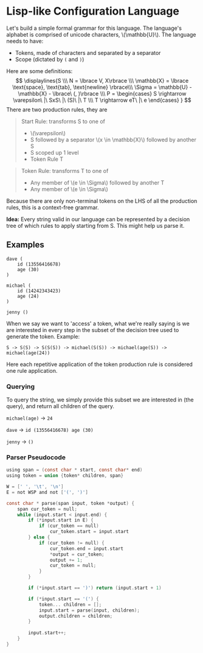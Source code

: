 # Lisp-like Configuration Language

Let's build a simple formal grammar for this language. The language's alphabet is comprised of unicode characters, \\\(\mathbb{U}\\\). The language needs to have:

- Tokens, made of characters and separated by a separator
- Scope (dictated by `(` and `)`)

Here are some definitions:
$$
\displaylines{S \\\
N = \lbrace V, X\rbrace \\\
\mathbb{X} = \lbrace \text{space}, \text{tab}, \text{newline} \rbrace\\\
\Sigma = \mathbb{U} - \mathbb{X} - \lbrace\ (, )\rbrace \\\
P = \begin{cases}
      S \rightarrow \varepsilon\ |\ SxS\ |\ (S)\ |\ T \\\ 
      T \rightarrow eT\ |\ e
\end{cases}
}
$$
There are two production rules, they are

> Start Rule: transforms S to one of
>
> - \\\(\varepsilon\\\)
> - S followed by a separator \\\(x \in \mathbb{X}\\\) followed by another S
> - S scoped up 1 level
> - Token Rule T



> Token Rule: transforms T to one of
>
> - Any member of \\\(e \in \Sigma\\\) followed by another T
> - Any member of \\\(e \in \Sigma\\\)

Because there are only non-terminal tokens on the LHS of all the production rules, this is a context-free grammar.

**Idea:** Every string valid in our language can be represented by a decision tree of which rules to apply starting from S. This might help us parse it.

## Examples

```
dave (
	id (13556416678)
	age (30)
)

michael (
	id (14242343423)
	age (24)
)

jenny ()
```

When we say we want to 'access' a token, what we're really saying is we are interested in every step in the subset of the decision tree used to generate the token. Example:

```
S -> S(S) -> S(S(S)) -> michael(S(S)) -> michael(age(S)) -> michael(age(24))
```

Here each repetitive application of the token production rule is considered one rule application.

### Querying

To query the string, we simply provide this subset we are interested in (the query), and return all children of the query.

`michael(age)` -> `24`

`dave` -> `id (13556416678) age (30)`  

`jenny` -> `()`

### Parser Pseudocode

```C
using span = (const char * start, const char* end)
using token = union {token* children, span}

W = [' ', '\t', '\n']
E = not WSP and not ['(', ')']

const char * parse(span input, token *output) {
    span cur_token = null;
    while (input.start < input.end) {
        if (*input.start in E) {
            if (cur_token == null)
                cur_token.start = input.start
        } else {
            if (cur_token != null) {
                cur_token.end = input.start
                *output = cur_token;
                output += 1;
                cur_token = null;
            }
        }

        if (*input.start == ')') return (input.start + 1)

        if (*input.start == '(') {
            token... children = [];
            input.start = parse(input, children);
            output.children = children;
        }
        
        input.start++;
    }
}
```

